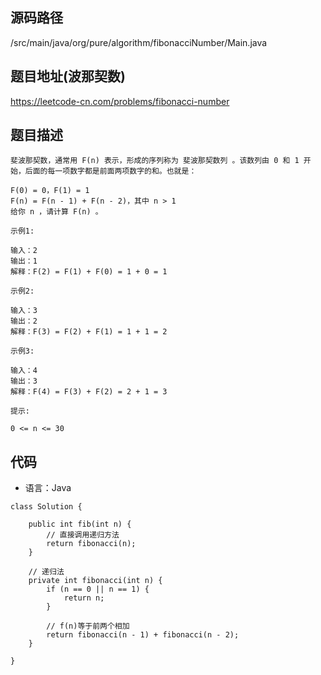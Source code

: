 ## 源码路径

/src/main/java/org/pure/algorithm/fibonacciNumber/Main.java

## 题目地址(波那契数)

https://leetcode-cn.com/problems/fibonacci-number

## 题目描述

```
斐波那契数，通常用 F(n) 表示，形成的序列称为 斐波那契数列 。该数列由 0 和 1 开始，后面的每一项数字都是前面两项数字的和。也就是：

F(0) = 0，F(1) = 1
F(n) = F(n - 1) + F(n - 2)，其中 n > 1
给你 n ，请计算 F(n) 。

示例1:

输入：2
输出：1
解释：F(2) = F(1) + F(0) = 1 + 0 = 1

示例2:

输入：3
输出：2
解释：F(3) = F(2) + F(1) = 1 + 1 = 2

示例3:

输入：4
输出：3
解释：F(4) = F(3) + F(2) = 2 + 1 = 3

提示:

0 <= n <= 30
```

## 代码

- 语言：Java

```
class Solution {

    public int fib(int n) {
        // 直接调用递归方法
        return fibonacci(n);
    }

    // 递归法
    private int fibonacci(int n) {
        if (n == 0 || n == 1) {
            return n;
        }

        // f(n)等于前两个相加
        return fibonacci(n - 1) + fibonacci(n - 2);
    }

}
```